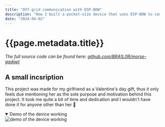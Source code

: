 ```yaml
---
title: "Off-grid communication with ESP-NOW"
description: "How I built a pocket-size device that uses ESP-NOW to communicate small text messages without the need of an internet connection for me and my girlfriend."
date: "2024-04-02"
---
```


# {{page.metadata.title}}

_The full source code can be found here: [github.com/BRA1L0R/morse-gadget](https://github.com/BRA1L0R/morse-gadget)_

## A small incsription

This project was made for my girlfriend as a Valentine's day gift, thus it only feels due mentioning her as the sole purpose and motivation behind this project. It took me quite a bit of time and dedication and I wouldn't have done it for anyone other than her 💜

<details open>
<summary>Demo of the device working</summary>
<img src="https://github.com/BRA1L0R/morse-gadget/raw/master/.github/demo.gif" alt="demo of the device working" /> 
</details>